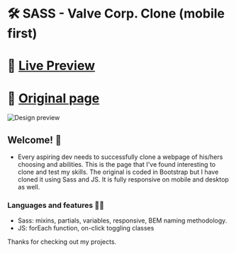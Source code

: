 # 🛠 SASS - Valve Corp. Clone (mobile first)

# 🔗 [Live Preview](https://valve-clone.netlify.app/)
# 🔗 [Original page](https://www.valvesoftware.com/en/)
![Design preview](preview.gif)

## Welcome! 👋

- Every aspiring dev needs to successfully clone a webpage of his/hers choosing and abilities. This is the page that I've found interesting to clone and test my skills. The original is coded in Bootstrap but I have cloned it using Sass and JS. It is fully responsive on mobile and desktop as well.

### Languages and features 👨‍💻 

- Sass: mixins, partials, variables, responsive, BEM naming methodology.
- JS: forEach function, on-click toggling classes 

Thanks for checking out my projects.
